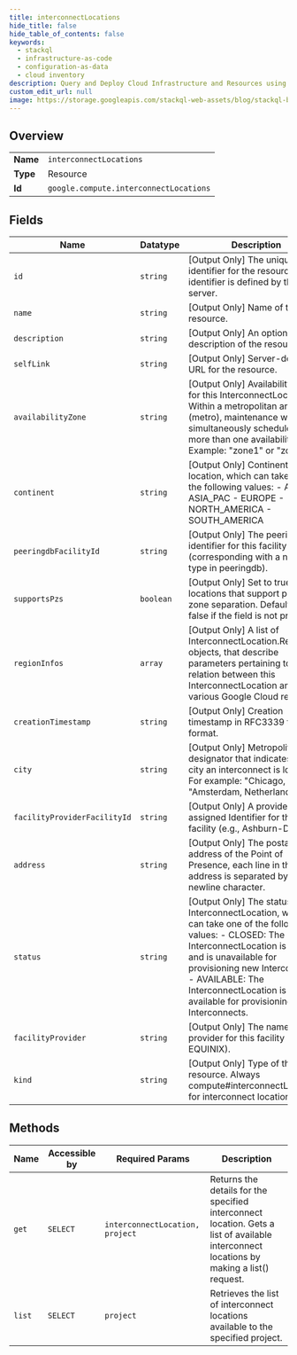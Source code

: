 ```yaml
---
title: interconnectLocations
hide_title: false
hide_table_of_contents: false
keywords:
  - stackql
  - infrastructure-as-code
  - configuration-as-data
  - cloud inventory
description: Query and Deploy Cloud Infrastructure and Resources using SQL
custom_edit_url: null
image: https://storage.googleapis.com/stackql-web-assets/blog/stackql-blog-post-featured-image.png
---
```

  
    

## Overview
<table><tbody>
<tr><td><b>Name</b></td><td><code>interconnectLocations</code></td></tr>
<tr><td><b>Type</b></td><td>Resource</td></tr>
<tr><td><b>Id</b></td><td><code>google.compute.interconnectLocations</code></td></tr>
</tbody></table>

## Fields
| Name | Datatype | Description |
| ---- | -------- | ----------- |
| `id` | `string` | [Output Only] The unique identifier for the resource. This identifier is defined by the server. |
| `name` | `string` | [Output Only] Name of the resource. |
| `description` | `string` | [Output Only] An optional description of the resource. |
| `selfLink` | `string` | [Output Only] Server-defined URL for the resource. |
| `availabilityZone` | `string` | [Output Only] Availability zone for this InterconnectLocation. Within a metropolitan area (metro), maintenance will not be simultaneously scheduled in more than one availability zone. Example: "zone1" or "zone2". |
| `continent` | `string` | [Output Only] Continent for this location, which can take one of the following values: - AFRICA - ASIA_PAC - EUROPE - NORTH_AMERICA - SOUTH_AMERICA  |
| `peeringdbFacilityId` | `string` | [Output Only] The peeringdb identifier for this facility (corresponding with a netfac type in peeringdb). |
| `supportsPzs` | `boolean` | [Output Only] Set to true for locations that support physical zone separation. Defaults to false if the field is not present. |
| `regionInfos` | `array` | [Output Only] A list of InterconnectLocation.RegionInfo objects, that describe parameters pertaining to the relation between this InterconnectLocation and various Google Cloud regions. |
| `creationTimestamp` | `string` | [Output Only] Creation timestamp in RFC3339 text format. |
| `city` | `string` | [Output Only] Metropolitan area designator that indicates which city an interconnect is located. For example: "Chicago, IL", "Amsterdam, Netherlands". |
| `facilityProviderFacilityId` | `string` | [Output Only] A provider-assigned Identifier for this facility (e.g., Ashburn-DC1). |
| `address` | `string` | [Output Only] The postal address of the Point of Presence, each line in the address is separated by a newline character. |
| `status` | `string` | [Output Only] The status of this InterconnectLocation, which can take one of the following values: - CLOSED: The InterconnectLocation is closed and is unavailable for provisioning new Interconnects. - AVAILABLE: The InterconnectLocation is available for provisioning new Interconnects.  |
| `facilityProvider` | `string` | [Output Only] The name of the provider for this facility (e.g., EQUINIX). |
| `kind` | `string` | [Output Only] Type of the resource. Always compute#interconnectLocation for interconnect locations. |
## Methods
| Name | Accessible by | Required Params | Description |
| ---- | ------------- | --------------- | ----------- |
| `get` | `SELECT` | `interconnectLocation, project` | Returns the details for the specified interconnect location. Gets a list of available interconnect locations by making a list() request. |
| `list` | `SELECT` | `project` | Retrieves the list of interconnect locations available to the specified project. |
